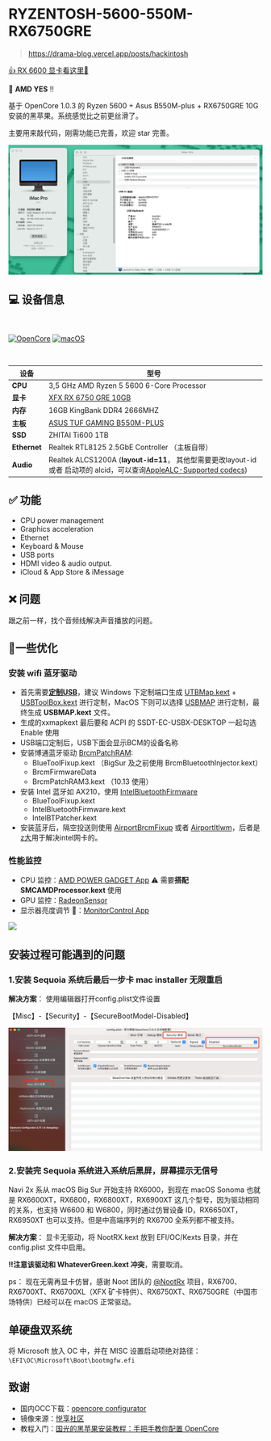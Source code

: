 # RYZENTOSH-5600-550M-RX6750GRE


> https://drama-blog.vercel.app/posts/hackintosh

[👍 RX 6600 显卡看这里👀](https://github.com/goozyshi/RYZENTOSH-5600-550M-RX6600-6750GRE)

👏 **AMD YES** ‼️

基于 OpenCore 1.0.3 的 Ryzen 5600 + Asus B550M-plus + RX6750GRE 10G 安装的黑苹果。系统感觉比之前更丝滑了。

主要用来敲代码，刚需功能已完善，欢迎 star 完善。

![](./static/info_6750gre.jpg)

## 💻 设备信息

<br>

[![OpenCore](https://img.shields.io/badge/OpenCore-1.0.3-lightblue.svg)](https://github.com/acidanthera/OpenCorePkg) [![macOS](https://img.shields.io/badge/macOS-15.1.1-F09337.svg)](https://www.apple.com/macos/ventura)

</br>

| **设备**     | **型号**                                                                                                                                                                              |
| ------------ | ------------------------------------------------------------------------------------------------------------------------------------------------------------------------------------- |
| **CPU**      | 3,5 GHz AMD Ryzen 5 5600 6-Core Processor                                                                                                                                             |
| **显卡**     | [XFX RX 6750 GRE 10GB](http://www.xfx.com.cn/graphic_cards/rx-6750gre-10gb-%E9%9B%AA%E7%8B%BC/)                                                                                                                                                         |
| **内存**     | 16GB KingBank DDR4 2666MHZ                                                                                                                                                            |
| **主板**     | [ASUS TUF GAMING B550M-PLUS](https://www.asus.com.cn/motherboards-components/motherboards/tuf-gaming/tuf-gaming-b550m-plus/)                                                          |
| **SSD**      | ZHITAI Ti600 1TB                                                                                                                                                                      |  |
| **Ethernet** | Realtek RTL8125 2.5GbE Controller （主板自带）                                                                                                                                        |
| **Audio**    | Realtek ALCS1200A (**layout-id=11**， 其他型需要更改layout-id或者 启动项的 alcid，可以查询[AppleALC-Supported codecs](https://github.com/acidanthera/applealc/wiki/supported-codecs)) |

## ✅ 功能

-  CPU power management
-  Graphics acceleration
-  Ethernet
-  Keyboard & Mouse
-  USB ports
-  HDMI video & audio output.
-  iCloud & App Store & iMessage

## ❌ 问题

跟之前一样，找个音频线解决声音播放的问题。

## 🎉一些优化

### 安装 wifi 蓝牙驱动
- 首先需要[**定制USB**](https://apple.sqlsec.com/6-%E5%AE%9E%E7%94%A8%E5%A7%BF%E5%8A%BF/6-1.html)，建议 Windows 下定制端口生成 [UTBMap.kext](https://github.com/USBToolBox/tool) + [USBToolBox.kext](https://github.com/USBToolBox/kext) 进行定制，MacOS 下则可以选择 [USBMAP](https://github.com/corpnewt/USBMap) 进行定制，最终生成 **USBMAP.kext** 文件。
- 生成的xxmapkext 最后要和 ACPI 的 SSDT-EC-USBX-DESKTOP 一起勾选 Enable 使用
- USB端口定制后，USB下面会显示BCM的设备名称
- 安装博通蓝牙驱动 [BrcmPatchRAM](https://github.com/acidanthera/BrcmPatchRAM):
  - BlueToolFixup.kext （BigSur 及之前使用 BrcmBluetoothInjector.kext）
  - BrcmFirmwareData
  - BrcmPatchRAM3.kext （10.13 使用）
- 安装 Intel 蓝牙如 AX210，使用 [IntelBluetoothFirmware](https://github.com/OpenIntelWireless/IntelBluetoothFirmware)
  - BlueToolFixup.kext
  - IntelBluetoothFirmware.kext
  - IntelBTPatcher.kext
-  安装蓝牙后，隔空投送则使用 [AirportBrcmFixup](https://github.com/acidanthera/AirportBrcmFixup) 或者 [AirportItlwm](https://github.com/OpenIntelWireless/itlwm)，后者是[z大](https://github.com/zxystd)用于解决intel网卡的。

### 性能监控

- CPU 监控：[AMD POWER GADGET App](https://github.com/trulyspinach/SMCAMDProcessor) ⚠️ 需要**搭配 SMCAMDProcessor.kext** 使用
- GPU 监控：[RadeonSensor](https://github.com/aluveitie/RadeonSensor)
- 显示器亮度调节 🔅：[MonitorControl App](https://github.com/MonitorControl/MonitorControl)

![](./static/amd-power-gadget.png)

## 安装过程可能遇到的问题

### 1.安装 Sequoia 系统后最后一步卡 mac installer 无限重启

**解决方案**： 使用编辑器打开config.plist文件设置

【Misc】-【Security】-【SecureBootModel-Disabled】

![](./static/loopboot.png)

### 2.安装完 Sequoia 系统进入系统后黑屏，屏幕提示无信号

Navi 2x 系从 macOS Big Sur 开始支持 RX6000，到现在 macOS Sonoma 也就是 RX6600XT，RX6800，RX6800XT，RX6900XT 这几个型号，因为驱动相同的关系，也支持 W6600 和 W6800，同时通过仿冒设备 ID，RX6650XT，RX6950XT 也可以支持。但是中高端序列的 RX6700 全系列都不被支持。

**解决方案**： 显卡无驱动，将 NootRX.kext 放到 EFI/OC/Kexts 目录，并在 config.plist 文件中启用。

**‼️注意该驱动和 WhateverGreen.kext 冲突**，需要取消。

ps： 现在无需再显卡仿冒，感谢 Noot 团队的 [@NootRx](https://github.com/ChefKissInc/NootRX) 项目，RX6700、RX6700XT、RX6700XL（XFX 矿卡特供）、RX6750XT、RX6750GRE（中国市场特供）已经可以在 macOS 正常驱动。


## 单硬盘双系统

将 Microsoft 放入 OC 中，并在 MISC 设置启动项绝对路径：`\EFI\OC\Microsoft\Boot\bootmgfw.efi`


## 致谢

- 国内OCC下载：[opencore configurator](https://macoshome.com/hackintosh/htools/2100.html)
- 镜像来源：[悦享社区](https://yuexiang.fun/2425.html)
- 教程入门：[国光的黑苹果安装教程：手把手教你配置 OpenCore](https://github.com/sqlsec/Hackintosh/tree/main)
